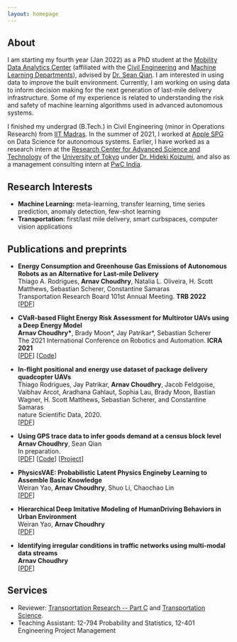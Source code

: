 ```yaml
---
layout: homepage
---
```


## About

I am starting my fourth year (Jan 2022) as a PhD student at the [Mobility Data Analytics Center](http://mac.heinz.cmu.edu) (affiliated with the [Civil Engineering](https://www.cmu.edu/cee/) and [Machine Learning Departments](https://www.ml.cmu.edu)), advised by [Dr. Sean Qian](https://faculty.ce.cmu.edu/qian/). I am interested in using data to improve the built environment. Currently, I am working on using data to inform decision making for the next generation of last-mile delivery infrastructure. Some of my experience is related to understanding the risk and safety of machine learning algorithms used in advanced autonomous systems. 

<!-- 
Some of my work is also related to interpreting 
-->

I finished my undergrad (B.Tech.) in Civil Engineering (minor in Operations Research) from [IIT Madras](https://www.iitm.ac.in). In the summer of 2021, I worked at [Apple SPG](https://www.apple.com) on Data Science for autonomous systems. Earlier, I have worked as a research intern at the [Research Center for Advanced Science and Technology](https://www.rcast.u-tokyo.ac.jp/ja/index.html) of the [University of Tokyo](https://www.u-tokyo.ac.jp/en/index.html) under [Dr. Hideki Koizumi](http://ut-cd.com/english/), and also as a management consulting intern at [PwC India](https://www.pwc.in).

## Research Interests

- **Machine Learning:** meta-learning, transfer learning, time series prediction, anomaly detection, few-shot learning
- **Transportation:** first/last mile delivery, smart curbspaces, computer vision applications

<!-- ## News

- **[Feb 2020]** Our paper about incremental learning is accepted to [CVPR 2020](http://cvpr2020.thecvf.com/).
- **[Feb 2020]** We will host the [ACM Multimedia Asia 2020](https://mmasia2020.org/) conference in Singapore!
- **[Sep 2019]** Our paper about few-shot learning is accepted to [NeurIPS 2019](https://nips.cc/Conferences/2019).
- **[Mar 2019]** Our paper about few-shot learning is accepted to [CVPR 2019](http://cvpr2019.thecvf.com/).
 -->

## Publications and preprints

- **Energy Consumption and Greenhouse Gas Emissions of Autonomous Robots as an Alternative for Last-mile Delivery**
  <br>
  Thiago A. Rodrigues, **Arnav Choudhry**, Natalia L. Oliveira, H. Scott Matthews, Sebastian Scherer, Constantine Samaras
  <br>
  Transportation Research Board 101st Annual Meeting. **TRB 2022**
  <br>
  [[PDF](#)]

- **CVaR-based Flight Energy Risk Assessment for Multirotor UAVs using a Deep Energy Model**
  <br>
  **Arnav Choudhry\***, Brady Moon\*, Jay Patrikar\*, Sebastian Scherer
  <br>
  The 2021 International Conference on Robotics and Automation. **ICRA 2021**
  <br>
  [[PDF](#)] [[Code](#)] <!-- <strong><i style="color:#e74d3c">Oral Presentation</i></strong> -->

- **In-flight positional and energy use dataset of package delivery quadcopter UAVs**
  <br>
  Thiago Rodrigues, Jay Patrikar, **Arnav Choudhry**, Jacob Feldgoise, Vaibhav Arcot, Aradhana Gahlaut, Sophia Lau, Brady Moon, Bastian Wagner, H. Scott Matthews, Sebastian Scherer, and Constantine Samaras
  <br>
  nature Scientific Data, 2020.
  <br>
  [[PDF](#)]

- **Using GPS trace data to infer goods demand at a census block level**
  <br>
  **Arnav Choudhry**, Sean Qian
  <br>
  In preparation.
  <br>
  [[PDF](#)] [[Code](#)] [[Project](#)]

- **PhysicsVAE: Probabilistic Latent Physics Engineby Learning to Assemble Basic Knowledge**
  <br>
  Weiran Yao, **Arnav Choudhry**, Shuo Li, Chaochao Lin
  <br>
  [[PDF](#)]

- **Hierarchical Deep Imitative Modeling of HumanDriving Behaviors in Urban Environment**
  <br>
  Weiran Yao, **Arnav Choudhry**
  <br>
  [[PDF](#)]

- **Identifying irregular conditions in traffic networks using multi-modal data streams**
  <br>
  **Arnav Choudhry**
  <br>
  [[PDF](#)]

<!-- ## Selected Talks

- **Learning to Self-Train for Semi-Supervised Few-Shot Classification**
  <br>
  NeurIPS Official Meetups
  <br>
  Beijing, China, December 2019 [[Slides](https://people.mpi-inf.mpg.de/~yaliu/files/learning-to-self-train-slides.pdf)]

- **Multi-Class Incremental Learning**
  <br>
  School of Computer Science and Engineering, Nanyang Technological University
  <br>
  Singapore, July 2019 [[Slides](https://people.mpi-inf.mpg.de/~yaliu/files/multi-class-incremental-learning.pdf)]

- **Meta-Transfer Learning for Few-Shot Learning**
  <br>
  School of Computing, National University of Singapore
  <br>
  Singapore, April 2019 [[Slides](https://people.mpi-inf.mpg.de/~yaliu/files/meta-transfer-learning-slides.pdf)]
 -->
## Services

- Reviewer: [Transportation Research -- Part C](https://www.journals.elsevier.com/transportation-research-part-c-emerging-technologies) and [Transportation Science](https://pubsonline.informs.org/journal/trsc).
- Teaching Assistant: 12-794 Probability and Statistics, 12-401 Engineering Project Management
